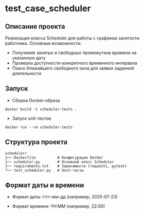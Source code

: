 # test_case_scheduler

## Описание проекта

Реализация класса Scheduler для работы с графиком занятости работника. Основные возможности:
* Получение занятых и свободных промежутков времени на указанную дату
* Проверка доступности конкретного временного интервала
* Поиск ближайшего свободного окна для заявки заданной длительности

## Запуск

* Сборка Docker-образа
```
docker build -t scheduler-tests .
```

* Запуск unit-тестов
```
docker run --rm scheduler-tests
```

## Структура проекта

```
scheduler/
├── Dockerfile          # Конфигурация Docker
├── scheduler.py        # Основной класс Scheduler
├── requirements.txt    # Зависимости (requests, pytest)
└── test_scheduler.py   # Unit-тесты
```

## Формат даты и времени

* Формат даты: гггг-мм-дд (например, 2025-07-23)

* Формат времени: ЧЧ:ММ (например, 22:00)
